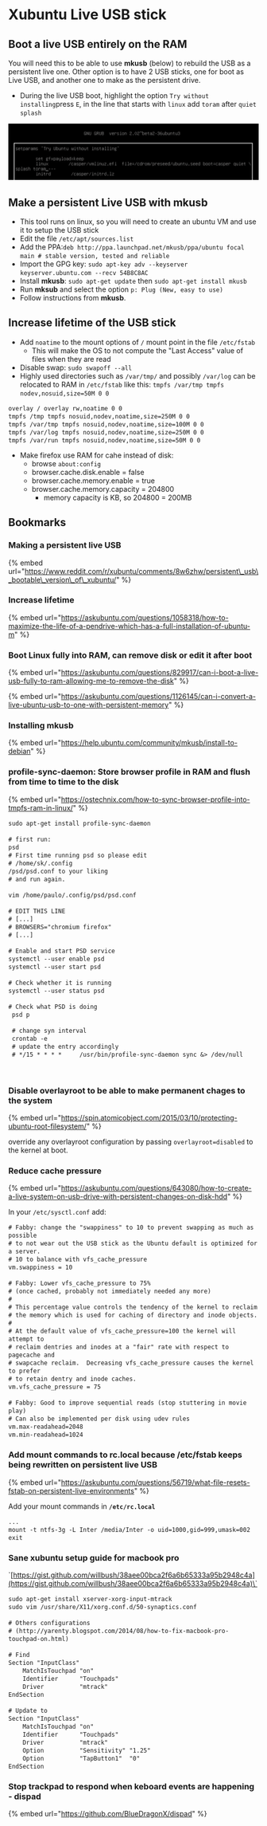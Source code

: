 # Xubuntu Live USB stick

## Boot a live USB entirely on the RAM

You will need this to be able to use **mkusb** \(below\) to rebuild the USB as a persistent live one. Other option is to have 2 USB sticks, one for boot as Live USB, and another one to make as the persistent drive.

* During the live USB boot, highlight the option `Try without installing`press `E`, in the line that starts with `linux` add `toram` after `quiet splash`

![](.gitbook/assets/image%20%283%29.png)

## Make a persistent Live USB with **mkusb**

* This tool runs on linux, so you will need to create an ubuntu VM and use it to setup the USB stick
* Edit the file `/etc/apt/sources.list`
* Add the PPA:`deb http://ppa.launchpad.net/mkusb/ppa/ubuntu focal main # stable version, tested and reliable`
* Import the GPG key: `sudo apt-key adv --keyserver keyserver.ubuntu.com --recv 54B8C8AC`
* Install **mkusb**: `sudo apt-get update` then `sudo apt-get install mkusb`
* Run **mksub** and select the option `p: Plug (New, easy to use)`
* Follow instructions from **mkusb**.

## Increase lifetime of the USB stick

* Add `noatime` to the mount options of `/` mount point in the file `/etc/fstab`
  * This will make the OS to not compute the "Last Access" value of files when they are read
* Disable swap: `sudo swapoff --all`
* Highly used directories such as `/var/tmp/` and possibly `/var/log` can be relocated to RAM in `/etc/fstab` like this: `tmpfs /var/tmp tmpfs nodev,nosuid,size=50M 0 0`

```text
overlay / overlay rw,noatime 0 0
tmpfs /tmp tmpfs nosuid,nodev,noatime,size=250M 0 0
tmpfs /var/tmp tmpfs nosuid,nodev,noatime,size=100M 0 0
tmpfs /var/log tmpfs nosuid,nodev,noatime,size=250M 0 0
tmpfs /var/run tmpfs nosuid,nodev,noatime,size=50M 0 0
```

* Make firefox use RAM for cahe instead of disk:
  * browse `about:config`
  * browser.cache.disk.enable = false
  * browser.cache.memory.enable = true
  * browser.cache.memory.capacity = 204800
    * memory capacity is KB, so 204800 = 200MB

## Bookmarks

### Making a persistent live USB

{% embed url="https://www.reddit.com/r/xubuntu/comments/8w6zhw/persistent\_usb\_bootable\_version\_of\_xubuntu/" %}

### Increase lifetime

{% embed url="https://askubuntu.com/questions/1058318/how-to-maximize-the-life-of-a-pendrive-which-has-a-full-installation-of-ubuntu-m" %}

### Boot Linux fully into RAM, can remove disk or edit it after boot

{% embed url="https://askubuntu.com/questions/829917/can-i-boot-a-live-usb-fully-to-ram-allowing-me-to-remove-the-disk" %}

{% embed url="https://askubuntu.com/questions/1126145/can-i-convert-a-live-ubuntu-usb-to-one-with-persistent-memory" %}

### Installing mkusb

{% embed url="https://help.ubuntu.com/community/mkusb/install-to-debian" %}

### profile-sync-daemon: Store browser profile in RAM and flush from time to time to the disk

{% embed url="https://ostechnix.com/how-to-sync-browser-profile-into-tmpfs-ram-in-linux/" %}

```text
sudo apt-get install profile-sync-daemon

# first run:
psd
# First time running psd so please edit
# /home/sk/.config
/psd/psd.conf to your liking
# and run again.

vim /home/paulo/.config/psd/psd.conf

# EDIT THIS LINE
# [...]
# BROWSERS="chromium firefox"
# [...]

# Enable and start PSD service
systemctl --user enable psd
systemctl --user start psd

# Check whether it is running
systemctl --user status psd

# Check what PSD is doing
 psd p
 
 # change syn interval
 crontab -e
 # update the entry accordingly
 # */15 * * * *     /usr/bin/profile-sync-daemon sync &> /dev/null
 
 

```

### Disable overlayroot to be able to make permanent chages to the system

{% embed url="https://spin.atomicobject.com/2015/03/10/protecting-ubuntu-root-filesystem/" %}

override any overlayroot configuration by passing `overlayroot=disabled` to the kernel at boot.

### Reduce cache pressure

{% embed url="https://askubuntu.com/questions/643080/how-to-create-a-live-system-on-usb-drive-with-persistent-changes-on-disk-hdd" %}

In your `/etc/sysctl.conf` add:

```text
# Fabby: change the "swappiness" to 10 to prevent swapping as much as possible
# to not wear out the USB stick as the Ubuntu default is optimized for a server.
# 10 to balance with vfs_cache_pressure
vm.swappiness = 10

# Fabby: Lower vfs_cache_pressure to 75% 
# (once cached, probably not immediately needed any more)
#
# This percentage value controls the tendency of the kernel to reclaim
# the memory which is used for caching of directory and inode objects.
#
# At the default value of vfs_cache_pressure=100 the kernel will attempt to
# reclaim dentries and inodes at a "fair" rate with respect to pagecache and
# swapcache reclaim.  Decreasing vfs_cache_pressure causes the kernel to prefer
# to retain dentry and inode caches.
vm.vfs_cache_pressure = 75

# Fabby: Good to improve sequential reads (stop stuttering in movie play)
# Can also be implemented per disk using udev rules
vm.max-readahead=2048
vm.min-readahead=1024
```

### Add mount commands to rc.local because /etc/fstab keeps being rewritten on persistent live USB

{% embed url="https://askubuntu.com/questions/56719/what-file-resets-fstab-on-persistent-live-environments" %}

 Add your mount commands in **`/etc/rc.local`**

```text
...
mount -t ntfs-3g -L Inter /media/Inter -o uid=1000,gid=999,umask=002
exit
```

### Sane xubuntu setup guide for macbook pro

\`[https://gist.github.com/willbush/38aee00bca2f6a6b65333a95b2948c4a](https://gist.github.com/willbush/38aee00bca2f6a6b65333a95b2948c4a)\`

```text
sudo apt-get install xserver-xorg-input-mtrack
sudo vim /usr/share/X11/xorg.conf.d/50-synaptics.conf

# Others configurations
# (http://yarenty.blogspot.com/2014/08/how-to-fix-macbook-pro-touchpad-on.html)

# Find
Section "InputClass"
    MatchIsTouchpad "on"
    Identifier      "Touchpads"
    Driver          "mtrack"
EndSection

# Update to
Section "InputClass"
    MatchIsTouchpad "on"
    Identifier      "Touchpads"
    Driver          "mtrack"
    Option          "Sensitivity" "1.25"
    Option          "TapButton1"  "0"
EndSection
```

### Stop trackpad to respond when keboard events are happening - dispad

{% embed url="https://github.com/BlueDragonX/dispad" %}



